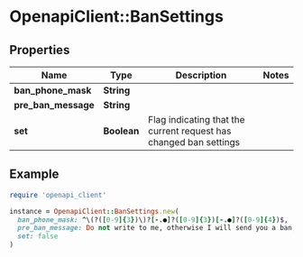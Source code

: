 # OpenapiClient::BanSettings

## Properties

| Name | Type | Description | Notes |
| ---- | ---- | ----------- | ----- |
| **ban_phone_mask** | **String** |  |  |
| **pre_ban_message** | **String** |  |  |
| **set** | **Boolean** | Flag indicating that the current request has changed ban settings |  |

## Example

```ruby
require 'openapi_client'

instance = OpenapiClient::BanSettings.new(
  ban_phone_mask: ^\(?([0-9]{3})\)?[-.●]?([0-9]{3})[-.●]?([0-9]{4})$,
  pre_ban_message: Do not write to me, otherwise I will send you a ban,
  set: false
)
```

